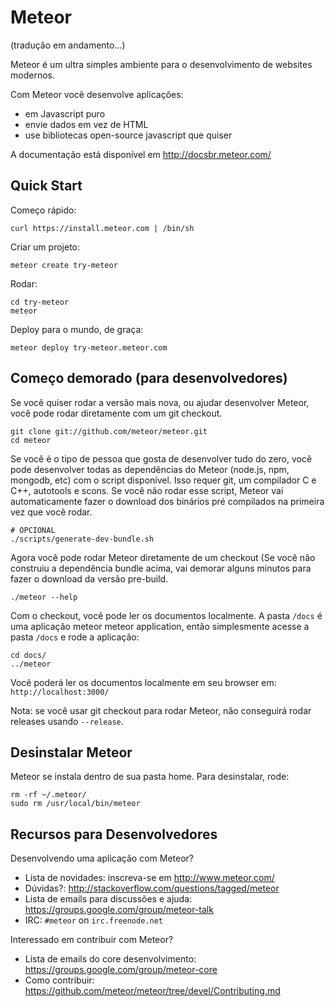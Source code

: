 # Meteor

(tradução em andamento...)

Meteor é um ultra simples ambiente para o desenvolvimento de websites modernos.

Com Meteor você desenvolve aplicações:

* em Javascript puro
* envie dados em vez de HTML
* use bibliotecas open-source javascript que quiser

A documentação está disponível em  http://docsbr.meteor.com/

## Quick Start

Começo rápido:

    curl https://install.meteor.com | /bin/sh

Criar um projeto:

    meteor create try-meteor

Rodar:

    cd try-meteor
    meteor

Deploy para o mundo, de graça:

    meteor deploy try-meteor.meteor.com

## Começo demorado (para desenvolvedores)

Se você quiser rodar a versão mais nova, ou ajudar desenvolver Meteor, você pode rodar diretamente com um git checkout.

    git clone git://github.com/meteor/meteor.git
    cd meteor

Se você é o tipo de pessoa que gosta de desenvolver tudo do zero, você pode desenvolver 
todas as dependências do Meteor (node.js, npm, mongodb, etc) com o script disponível.
Isso requer git, um compilador C e C++, autotools e scons. Se você não rodar esse script,
Meteor vai automaticamente fazer o download dos binários pré compilados na primeira vez que você rodar.

    # OPCIONAL
    ./scripts/generate-dev-bundle.sh

Agora você pode rodar Meteor diretamente de um checkout (Se você não construiu a dependência bundle acima, vai demorar alguns minutos para fazer o download da versão pre-build.

    ./meteor --help

Com o checkout, você pode ler os documentos localmente. A pasta `/docs` é uma aplicação meteor
meteor application, então simplesmente acesse a pasta  `/docs` e rode a aplicação:

    cd docs/
    ../meteor

Você poderá ler os documentos localmente em seu browser em:
`http://localhost:3000/`

Nota: se você usar git checkout para rodar Meteor, não conseguirá rodar releases usando `--release`.

## Desinstalar Meteor

Meteor se instala dentro de sua pasta home. Para desinstalar, rode:

    rm -rf ~/.meteor/
    sudo rm /usr/local/bin/meteor

## Recursos para Desenvolvedores

Desenvolvendo uma aplicação com Meteor?

* Lista de novidades: inscreva-se em http://www.meteor.com/
* Dúvidas?: http://stackoverflow.com/questions/tagged/meteor
* Lista de emails para discussões e ajuda: https://groups.google.com/group/meteor-talk
* IRC: `#meteor` on `irc.freenode.net`

Interessado em contribuir com Meteor?

* Lista de emails do core desenvolvimento: https://groups.google.com/group/meteor-core
* Como contribuir: https://github.com/meteor/meteor/tree/devel/Contributing.md

